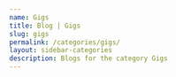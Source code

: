 ```yaml
---
name: Gigs
title: Blog | Gigs
slug: gigs
permalink: /categories/gigs/
layout: sidebar-categories
description: Blogs for the category Gigs
---
```


